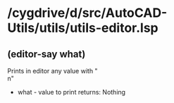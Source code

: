# /cygdrive/d/src/AutoCAD-Utils/utils/utils-editor.lsp
## (editor-say what)
Prints in editor any value with "<br/>n"
* what - value to print
returns: Nothing

